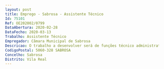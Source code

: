 ```yaml
--- 
layout: post
title: Emprego - Sabrosa - Assistente Técnico
Id: 75101
Ref: OE202002/0799
DataAbertura: 2020-02-28
DataFecho: 2020-03-13
Trabalho: Assistente Técnico
Empregador: Câmara Municipal de Sabrosa
Descricao: O trabalho a desenvolver será de funções técnico administrativas de apoio aos diversos serviços da unidade orgânica em que se insere, nomeadamente  registo, redação e arquivo de expediente, elaboração de ofícios e informações, organização e tratamento dos processos em curso no respetivo serviço, efetuar atendimento telefónico e presencial, prestar todos os esclarecimentos necessários, identificar e utilizar as aplicações informáticas dos serviços assegurando o correto registo e tratamento informático dos dados e ou processos que lhe são atribuídos e assegurar o devido apoio executivo e administrativo ao respetivo superior hierárquico
CodigoPostal: 5060-328 SABROSA
Concelho: Sabrosa
Distrito: Vila Real
--- 
```

